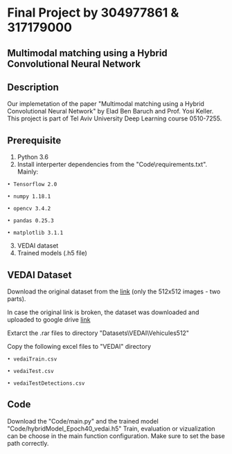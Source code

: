 # Final Project by 304977861 & 317179000
## Multimodal matching using a Hybrid Convolutional Neural Network

## Description
Our implemetation of the paper "Multimodal matching using a Hybrid Convolutional Neural Network" by Elad Ben Baruch and Prof. Yosi Keller.
This project is part of Tel Aviv University Deep Learning course 0510-7255.

## Prerequisite
  1. Python 3.6
  2. Install interperter dependencies from the "Code\requirements.txt". Mainly:
  
    • Tensorflow 2.0
     
    • numpy 1.18.1
     
    • opencv 3.4.2
     
    • pandas 0.25.3
     
    • matplotlib 3.1.1
     
  3. VEDAI dataset   
  4. Trained models (.h5 file)

## VEDAI Dataset
  Download the original dataset from the [link](https://downloads.greyc.fr/vedai/) (only the 512x512 images - two parts).
  
  In case the original link is broken, the dataset was downloaded and uploaded to google drive [link](https://downloads.greyc.fr/vedai/)
    
  Extarct the .rar files to directory "Datasets\VEDAI\Vehicules512"
  
  Copy the following excel files to "VEDAI" directory
    
    • vedaiTrain.csv
    
    • vedaiTest.csv
    
    • vedaiTestDetections.csv

## Code
  Download the "Code/main.py" and the trained model "Code/hybridModel_Epoch40_vedai.h5"
  Train, evaluation or vizualization can be choose in the main function configuration.
  Make sure to set the base path correctly.
    
